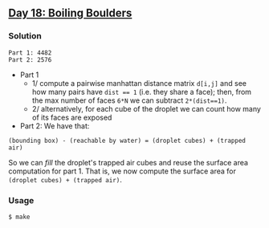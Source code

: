 ## [Day 18: Boiling Boulders](https://adventofcode.com/2022/day/18)

### Solution
```
Part 1: 4482
Part 2: 2576
```
- Part 1
    - 1/ compute a pairwise manhattan distance matrix `d[i,j]` and see how many pairs
    have `dist == 1` (i.e. they share a face); then, from the max number of faces `6*N`
    we can subtract `2*(dist==1)`.
    - 2/ alternatively, for each cube of the droplet we can count how many of its faces are exposed
- Part 2:
We have that:
```
(bounding box) - (reachable by water) = (droplet cubes) + (trapped air)
```
So we can _fill_ the droplet's trapped air cubes and reuse the surface area computation for part 1.
That is, we now compute the surface area for `(droplet cubes) + (trapped air)`.

### Usage
```
$ make
```
